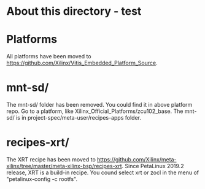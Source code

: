 About this directory - test
====================

# Platforms 
All platforms have been moved to https://github.com/Xilinx/Vitis_Embedded_Platform_Source.

# mnt-sd/
The mnt-sd/ folder has been removed. You could find it in above platform repo.
Go to a platform, like Xilinx_Official_Platforms/zcu102_base.
The mnt-sd/ is in project-spec/meta-user/recipes-apps folder.

# recipes-xrt/
The XRT recipe has been moved to https://github.com/Xilinx/meta-xilinx/tree/master/meta-xilinx-bsp/recipes-xrt.
Since PetaLinux 2019.2 release, XRT is a build-in recipe.
You cound select xrt or zocl in the menu of "petalinux-config -c rootfs".
